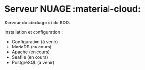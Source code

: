 # Serveur NUAGE :material-cloud:

Serveur de stockage et de BDD.

Installation et configuration :

* Configuration (à venir)
* MariaDB (en cours)
* Apache (en cours)
* Seafile (en cours)
* PostgreSQL (à venir)
